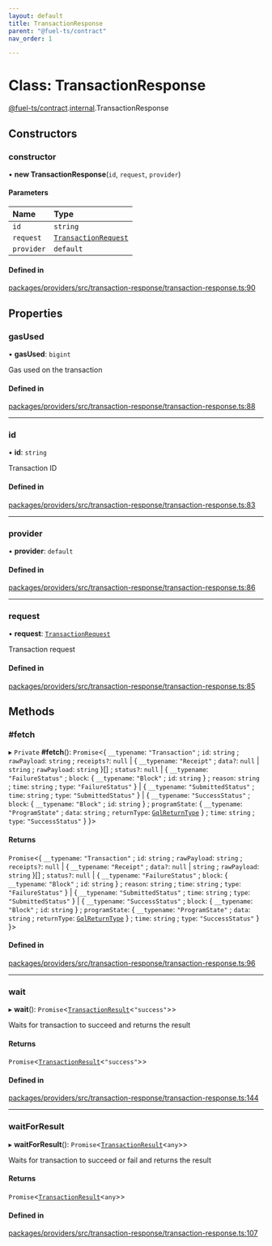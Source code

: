 ```yaml
---
layout: default
title: TransactionResponse
parent: "@fuel-ts/contract"
nav_order: 1

---
```


# Class: TransactionResponse

[@fuel-ts/contract](../index.md).[internal](../namespaces/internal.md).TransactionResponse

## Constructors

### constructor

• **new TransactionResponse**(`id`, `request`, `provider`)

#### Parameters

| Name | Type |
| :------ | :------ |
| `id` | `string` |
| `request` | [`TransactionRequest`](../namespaces/internal.md#transactionrequest) |
| `provider` | `default` |

#### Defined in

[packages/providers/src/transaction-response/transaction-response.ts:90](https://github.com/FuelLabs/fuels-ts/blob/master/packages/providers/src/transaction-response/transaction-response.ts#L90)

## Properties

### gasUsed

• **gasUsed**: `bigint`

Gas used on the transaction

#### Defined in

[packages/providers/src/transaction-response/transaction-response.ts:88](https://github.com/FuelLabs/fuels-ts/blob/master/packages/providers/src/transaction-response/transaction-response.ts#L88)

___

### id

• **id**: `string`

Transaction ID

#### Defined in

[packages/providers/src/transaction-response/transaction-response.ts:83](https://github.com/FuelLabs/fuels-ts/blob/master/packages/providers/src/transaction-response/transaction-response.ts#L83)

___

### provider

• **provider**: `default`

#### Defined in

[packages/providers/src/transaction-response/transaction-response.ts:86](https://github.com/FuelLabs/fuels-ts/blob/master/packages/providers/src/transaction-response/transaction-response.ts#L86)

___

### request

• **request**: [`TransactionRequest`](../namespaces/internal.md#transactionrequest)

Transaction request

#### Defined in

[packages/providers/src/transaction-response/transaction-response.ts:85](https://github.com/FuelLabs/fuels-ts/blob/master/packages/providers/src/transaction-response/transaction-response.ts#L85)

## Methods

### #fetch

▸ `Private` **#fetch**(): `Promise`<{ `__typename`: ``"Transaction"`` ; `id`: `string` ; `rawPayload`: `string` ; `receipts?`: ``null`` \| { `__typename`: ``"Receipt"`` ; `data?`: ``null`` \| `string` ; `rawPayload`: `string`  }[] ; `status?`: ``null`` \| { `__typename`: ``"FailureStatus"`` ; `block`: { `__typename`: ``"Block"`` ; `id`: `string`  } ; `reason`: `string` ; `time`: `string` ; `type`: ``"FailureStatus"``  } \| { `__typename`: ``"SubmittedStatus"`` ; `time`: `string` ; `type`: ``"SubmittedStatus"``  } \| { `__typename`: ``"SuccessStatus"`` ; `block`: { `__typename`: ``"Block"`` ; `id`: `string`  } ; `programState`: { `__typename`: ``"ProgramState"`` ; `data`: `string` ; `returnType`: [`GqlReturnType`](../enums/internal-GqlReturnType.md)  } ; `time`: `string` ; `type`: ``"SuccessStatus"``  }  }\>

#### Returns

`Promise`<{ `__typename`: ``"Transaction"`` ; `id`: `string` ; `rawPayload`: `string` ; `receipts?`: ``null`` \| { `__typename`: ``"Receipt"`` ; `data?`: ``null`` \| `string` ; `rawPayload`: `string`  }[] ; `status?`: ``null`` \| { `__typename`: ``"FailureStatus"`` ; `block`: { `__typename`: ``"Block"`` ; `id`: `string`  } ; `reason`: `string` ; `time`: `string` ; `type`: ``"FailureStatus"``  } \| { `__typename`: ``"SubmittedStatus"`` ; `time`: `string` ; `type`: ``"SubmittedStatus"``  } \| { `__typename`: ``"SuccessStatus"`` ; `block`: { `__typename`: ``"Block"`` ; `id`: `string`  } ; `programState`: { `__typename`: ``"ProgramState"`` ; `data`: `string` ; `returnType`: [`GqlReturnType`](../enums/internal-GqlReturnType.md)  } ; `time`: `string` ; `type`: ``"SuccessStatus"``  }  }\>

#### Defined in

[packages/providers/src/transaction-response/transaction-response.ts:96](https://github.com/FuelLabs/fuels-ts/blob/master/packages/providers/src/transaction-response/transaction-response.ts#L96)

___

### wait

▸ **wait**(): `Promise`<[`TransactionResult`](../namespaces/internal.md#transactionresult)<``"success"``\>\>

Waits for transaction to succeed and returns the result

#### Returns

`Promise`<[`TransactionResult`](../namespaces/internal.md#transactionresult)<``"success"``\>\>

#### Defined in

[packages/providers/src/transaction-response/transaction-response.ts:144](https://github.com/FuelLabs/fuels-ts/blob/master/packages/providers/src/transaction-response/transaction-response.ts#L144)

___

### waitForResult

▸ **waitForResult**(): `Promise`<[`TransactionResult`](../namespaces/internal.md#transactionresult)<`any`\>\>

Waits for transaction to succeed or fail and returns the result

#### Returns

`Promise`<[`TransactionResult`](../namespaces/internal.md#transactionresult)<`any`\>\>

#### Defined in

[packages/providers/src/transaction-response/transaction-response.ts:107](https://github.com/FuelLabs/fuels-ts/blob/master/packages/providers/src/transaction-response/transaction-response.ts#L107)

